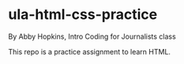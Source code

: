 # ula-html-css-practice

By Abby Hopkins, Intro Coding for Journalists class

This repo is a practice assignment to learn HTML. 